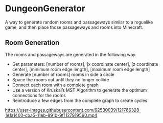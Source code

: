 # DungeonGenerator
A way to generate random rooms and passageways similar to a roguelike game, and then place those passageways and rooms into Minecraft.


## Room Generation
The rooms and passageways are generated in the following way:
- Get parameters: [number of rooms], [x coordinate center], [z coordinate center], [minimum room edge length], [maximum room edge length]
- Generate [number of rooms] rooms in side a circle
- Space the rooms out until they no longer collide
- Connect each room with a complete graph
- Use a version of Kruskal’s MST Algorithm to generate the optimum connections for the rooms
- Reintroduce a few edges from the complete graph to create cycles


https://user-images.githubusercontent.com/62530039/121766328-1e1a1400-cba5-11eb-891b-9f1127919560.mp4


